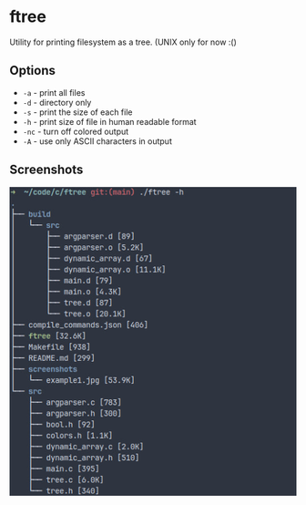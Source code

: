 # ftree

Utility for printing filesystem as a tree. (UNIX only for now :()

## Options

- `-a` - print all files
- `-d` - directory only
- `-s` - print the size of each file
- `-h` - print size of file in human readable format
- `-nc` - turn off colored output
- `-A` - use only ASCII characters in output

## Screenshots

![ftree](./screenshots/example1.jpg "ftree")
